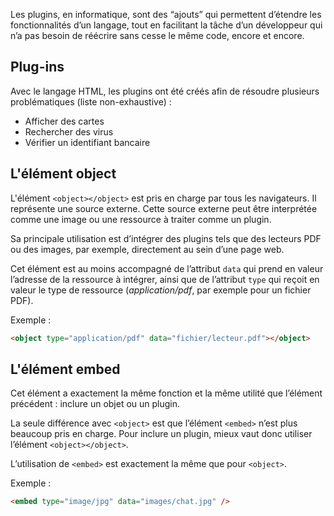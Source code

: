 Les plugins, en informatique, sont des “ajouts” qui permettent d’étendre les fonctionnalités d’un langage, tout en facilitant la tâche d’un développeur qui n’a pas besoin de réécrire sans cesse le même code, encore et encore.

## Plug-ins

Avec le langage HTML, les plugins ont été créés afin de résoudre plusieurs problématiques (liste non-exhaustive) :

- Afficher des cartes
- Rechercher des virus
- Vérifier un identifiant bancaire

## L'élément object

L'élément ```<object></object>``` est pris en charge par tous les navigateurs. Il représente une source externe. Cette source externe peut être interprétée comme une image ou une ressource à traiter comme un plugin.

Sa principale utilisation est d’intégrer des plugins tels que des lecteurs PDF ou des images, par exemple, directement au sein d’une page web.

Cet élément est au moins accompagné de l’attribut ```data``` qui prend en valeur l’adresse de la ressource à intégrer, ainsi que de l’attribut ```type``` qui reçoit en valeur le type de ressource (*application/pdf*, par exemple pour un fichier PDF).

Exemple :

``` html
<object type="application/pdf" data="fichier/lecteur.pdf"></object>
```

## L'élément embed

Cet élément a exactement la même fonction et la même utilité que l’élément précédent : inclure un objet ou un plugin. 

La seule différence avec ```<object>``` est que l’élément ```<embed>``` n’est plus beaucoup pris en charge. Pour inclure un plugin, mieux vaut donc utiliser l’élément ```<object></object>```.

L’utilisation de ```<embed>``` est exactement la même que pour ```<object>```.

Exemple :

``` html
<embed type="image/jpg" data="images/chat.jpg" />
```